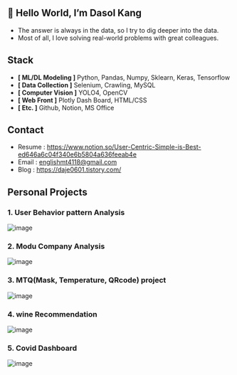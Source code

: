 
## 👋 Hello World, I’m Dasol Kang

 - The answer is always in the data, so I try to dig deeper into the data.  
 - Most of all, I love solving real-world problems with great colleagues.
  
  
## Stack
- **[ ML/DL Modeling ]** Python, Pandas, Numpy, Sklearn, Keras, Tensorflow
- **[ Data Collection ]** Selenium, Crawling, MySQL
- **[ Computer Vision ]** YOLO4, OpenCV
- **[ Web Front ]** Plotly Dash Board, HTML/CSS
- **[ Etc. ]** Github, Notion, MS Office
  
  
## Contact
 - Resume : https://www.notion.so/User-Centric-Simple-is-Best-ed646a6c04f340e6b5804a636feeab4e
 - Email : englishmt4118@gmail.com
 - Blog : https://daje0601.tistory.com/
  
  
## Personal Projects
### 1. User Behavior pattern Analysis
![image](https://user-images.githubusercontent.com/73736988/125594329-adb073da-0d42-4636-9352-d61ac82f85d2.png)

### 2. Modu Company Analysis 
![image](https://user-images.githubusercontent.com/73736988/125594023-4f0a134e-7ec1-4a9b-8a1b-888ee360e274.png)

### 3. MTQ(Mask, Temperature, QRcode) project
![image](https://user-images.githubusercontent.com/73736988/125593413-c1f5ae95-febe-43ba-bf5a-c257f9dcb878.png)

### 4. wine Recommendation 
![image](https://user-images.githubusercontent.com/73736988/125593542-dd3b4cec-057a-4cd7-aab4-cd751064bd25.png)

### 5. Covid Dashboard
![image](https://user-images.githubusercontent.com/73736988/127082333-bcf25a21-992d-4b05-a9ab-d36cd37865f3.png)

